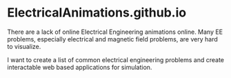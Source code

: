 # ElectricalAnimations.github.io

There are a lack of online Electrical Engineering animations online.  Many EE problems, especially electrical and magnetic field problems,  are very hard to visualize. 

I want to create a list of common electrical engineering problems and create <bold>interactable</bold> web based applications for simulation.
